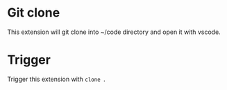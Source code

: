 # Git clone

This extension will git clone into ~/code directory and open it with vscode.

# Trigger

Trigger this extension with `clone `.
